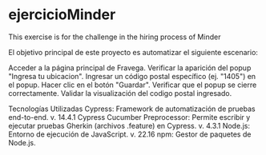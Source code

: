 # ejercicioMinder
This exercise is for the challenge in the hiring process of Minder

El objetivo principal de este proyecto es automatizar el siguiente escenario:

Acceder a la página principal de Fravega.
Verificar la aparición del popup "Ingresa tu ubicacion".
Ingresar un código postal específico (ej. "1405") en el popup.
Hacer clic en el botón "Guardar".
Verificar que el popup se cierre correctamente.
Validar la visualización del codigo postal ingresado.


Tecnologías Utilizadas
Cypress: Framework de automatización de pruebas end-to-end. v. 14.4.1
Cypress Cucumber Preprocessor: Permite escribir y ejecutar pruebas Gherkin (archivos .feature) en Cypress. v. 4.3.1
Node.js: Entorno de ejecución de JavaScript. v. 22.16
npm: Gestor de paquetes de Node.js.

